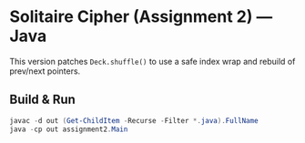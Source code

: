 # Solitaire Cipher (Assignment 2) — Java

This version patches `Deck.shuffle()` to use a safe index wrap and rebuild of prev/next pointers.

## Build & Run
```powershell
javac -d out (Get-ChildItem -Recurse -Filter *.java).FullName
java -cp out assignment2.Main
```
